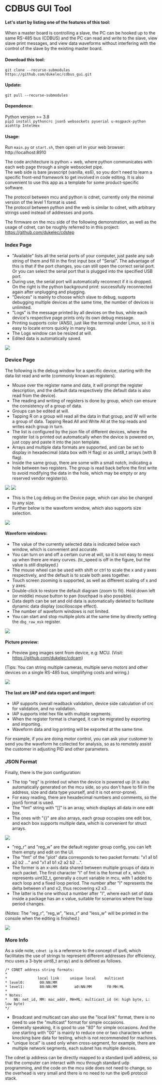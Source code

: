CDBUS GUI Tool
=======================================

#### Let's start by listing one of the features of this tool:
When a master board is controlling a slave, the PC can be hooked up to the same RS-485 bus (CDBUS) and the PC can read and write to the slave, view slave print messages, and view data waveforms without interfering with the control of the slave by the existing master board.


#### Download this tool:
`git clone --recurse-submodules https://github.com/dukelec/cdbus_gui.git`

#### Update:
`git pull --recurse-submodules`


#### Dependence:
Python version >= 3.8  
`pip3 install pythoncrc json5 websockets pyserial u-msgpack-python aiohttp IntelHex`

#### Usage:
Run `main.py` or `start.sh`, then open url in your web browser: http://localhost:8910

The code architecture is python + web, where python communicates with each web page through a single websocket pipe.  
The web side is bare javascript (vanilla, es6), so you don't need to learn a specific front-end framework to get involved in code editing. It is also convenient to use this app as a template for some product-specific software.  

The protocol between mcu and python is cdnet, currently only the minimal version of the level 1 format is used.  
The protocol between python and the web is similar to cdnet, with arbitrary strings used instead of addresses and ports.  

The firmware on the mcu side of the following demonstration, as well as the usage of cdnet, can be roughly referred to in this project: https://github.com/dukelec/cdstep  


### Index Page
 - "Available" lists all the serial ports of your computer, just paste any sub string of them and fill in the first input box of "Serial". The advantage of this is that if the port changes, you can still open the correct serial port. Or you can select the serial port that is plugged into the specified USB port.
 - During use, the serial port will automatically reconnect if it is dropped. On the right is the python background print: successfully reconnected again after unplugging and plugging.
 - "Devices" is mainly to choose which slave to debug, supports debugging multiple devices at the same time, the number of devices is unlimited.
 - "Logs" is the message printed by all devices on the bus, while each device's respective page prints only its own debug message.
 - Printing supports color (ANSI), just like the terminal under Linux, so it is easy to locate errors quickly in many logs.
 - The Logs window can be resized at will.
 - Edited data is automatically saved.

<img src="doc/p1.png">  


### Device Page
The following is the debug window for a specific device, starting with the data list read and write (commonly known as registers).
 - Mouse over the register name and data, it will prompt the register description, and the default data respectively (the default data is also read from the device).
 - The reading and writing of registers is done by group, which can ensure the consistency of a group of data.
 - Groups can be edited at will.
 - Tapping R on a group will read all the data in that group, and W will write a group of data. Tapping Read All and Write All at the top reads and writes each group in turn.
 - The list is configured by the json file of different devices, where the register list is printed out automatically when the device is powered on, just copy and paste it into the json template.
 - Arrays and multiple data formats are supported, and can be set to display in hexadecimal (data box with H flag) or as uint8_t arrays (with B flag).
 - Inside the same group, there are some with a small notch, indicating a hole between two registers. The group is read back before the first write to avoid modifying the data in the hole, which may be empty or any reserved vendor register(s).

<img src="doc/p2.png">  

<img src="doc/p3.png">  

 - This is the Log debug on the Device page, which can also be changed to any size.
 - Further below is the waveform window, which also supports size selection.

<img src="doc/p4.png">  


#### Waveform windows:
 - The value of the currently selected data is indicated below each window, which is convenient and accurate.
 - You can turn on and off a certain curve at will, so it is not easy to mess up when there are many curves. (tc_speed is off in the figure, but the value is still displayed.)
 - The mouse wheel can be used with shift or ctrl to scale the x and y axes respectively, and the default is to scale both axes together.
 - Touch screen zooming is supported, as well as different scaling of x and y axes.
 - Double-click to restore the default diagram (zoom to fit). Hold down left (or middle) mouse button to pan (touchpad is also possible).
 - Data depth can be set and old data is automatically deleted to facilitate dynamic data display (oscilloscope effect).
 - The number of waveform windows is not limited.
 - You can start and stop multiple plots at the same time by directly setting the `dbg_raw_msk` register.

<img src="doc/p5.png">  


#### Picture preview:
 - Preview jpeg images sent from device, e.g: MCU. (Visit: https://github.com/dukelec/cdcam)

(Tips: You can string multiple cameras, multiple servo motors and other devices on a single RS-485 bus, simplifying costs and wiring.)

<img src="doc/p8.png">  


#### The last are IAP and data export and import:
 - IAP supports overall readback validation, device side calculation of crc for validation, and no validation.
 - IAP supports intel hex file with multiple segments.
 - When the register format is changed, it can be migrated by exporting and importing.
 - Waveform data and log printing will be exported at the same time.

For example, if you are doing motor control, you can ask your customer to send you the waveform he collected for analysis, so as to remotely assist the customer in adjusting PID and other parameters.


### JSON Format
Finally, there is the json configuration:
 - The top "reg" is printed out when the device is powered up (it is also automatically generated on the mcu side, so you don't have to fill in the address, size and data type yourself, and it is not error-prone).
 - For easy reading, there are hexadecimal numbers and comments, so the json5 format is used.
 - The "fmt" string with "[]" is an array, which displays all data in one edit box.
 - The ones with "{}" are also arrays, each group occupies one edit box, and each box supports multiple data, which is convenient for struct arrays.

<img src="doc/p6.png">  

 - "reg_r" and "reg_w" are the default register group config, you can left them empty and edit on the UI.
 - The "fmt" of the "plot" data corresponds to two packet formats: "x1 a1 b1 a2 b2 ..." and "x1 a1 b1 x2 a2 b2 ...".
 - The former is an x-axis data shared between multiple groups of data in each packet. The first character "I" of fmt is the format of x, which represents uint32_t, generally a count variable in mcu, with 1 added to each loop and a fixed loop period. The number after "I" represents the delta between x1 and x2, thus recovering x2 x3 ...
 - The latter is the one without a number after "I", where each set of data inside a package has an x value, suitable for scenarios where the loop period changes.

(Notes: The "reg_r", "reg_w", "less_r" and "less_w" will be printed in the console when the editing is finished.)

<img src="doc/p7.png">  


### More Info
As a side note, `cdnet ip` is a reference to the concept of ipv6, which facilitates the use of strings to represent different addresses (for efficiency, mcu uses a 3-byte uint8_t array) and is defined as follows.

```
/* CDNET address string formats:
*
*              local link     unique local    multicast
* level0:       00:NN:MM
* level1:       80:NN:MM        a0:NN:MM       f0:MH:ML
*
* Notes:
*   NN: net_id, MM: mac_addr, MH+ML: multicast_id (H: high byte, L: low byte)
*/
```

 - Broadcast and multicast can also use the "local link" format, there is no need to use the "multicast" format for simple occasions.
 - Generally speaking, it is good to use "80" for simple occasions. And the one starting with "00" is mainly to reduce one or two characters when knocking bare data for testing, which is not recommended for machines.
 - "unique local" is used only when cross-segment, for example, there are multiple network segments, each subnet has multiple devices.

The cdnet ip address can be directly mapped to a standard ipv6 address, so that the computer can interact with mcu through standard udp programming, and the code on the mcu side does not need to change, so the overhead is very small and there is no need to run the ipv6 protocol stack.

